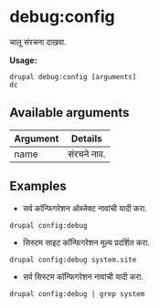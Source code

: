 # debug:config
चालू संरचना दाखवा.

**Usage:**
```
drupal debug:config [arguments]
dc
```

## Available arguments
Argument | Details
---------|-------------
name | संरचने नाव.

## Examples
* सर्व कॉन्फिगरेशन ऑब्जेक्ट नावांची यादी करा.
```
drupal config:debug
```
* सिस्टम साइट कॉन्फिगरेशन मूल्य प्रदर्शित करा.
```
drupal config:debug system.site
```
* सर्व सिस्टम कॉन्फिगरेशन नावांची यादी करा.
```
drupal config:debug | grep system
```
